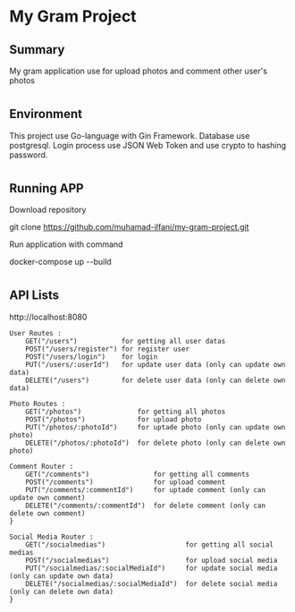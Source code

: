 # My Gram Project

## Summary
My gram application use for upload photos and comment other user's photos
#
## Environment
This project use Go-language with Gin Framework. Database use postgresql. Login process use JSON Web Token and use crypto to hashing password.
#
## Running APP
Download repository

git clone https://github.com/muhamad-ilfani/my-gram-project.git

Run application with command

docker-compose up --build
#
## API Lists

http://localhost:8080

	User Routes :
        GET("/users")           for getting all user datas
	    POST("/users/register") for register user
	    POST("/users/login")    for login
	    PUT("/users/:userId")   for update user data (only can update own data)
	    DELETE("/users")        for delete user data (only can delete own data)
	
	Photo Routes :
		GET("/photos")              for getting all photos
		POST("/photos")             for upload photo
		PUT("/photos/:photoId")     for uptade photo (only can update own photo)
		DELETE("/photos/:photoId")  for delete photo (only can delete own photo)

	Comment Router :
		GET("/comments")                for getting all comments
		POST("/comments")               for upload comment
		PUT("/comments/:commentId")     for uptade comment (only can update own comment)
		DELETE("/comments/:commentId")  for delete comment (only can delete own comment)
	}

	Social Media Router :
		GET("/socialmedias")                    for getting all social medias
		POST("/socialmedias")                   for upload social media
		PUT("/socialmedias/:socialMediaId")     for update social media (only can update own data)
		DELETE("/socialmedias/:socialMediaId")  for delete social media (only can delete own data)
	}
